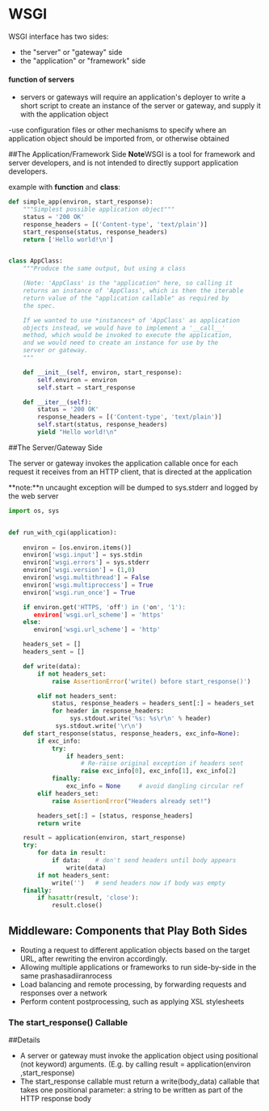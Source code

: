 WSGI 
=============
WSGI interface has two sides:
- the "server" or "gateway" side
- the "application" or "framework" side

#### function of servers
- servers or gateways will require an application's deployer to write a short
script to create an instance of the server or gateway, and supply it with the
application object

-use configuration files or other mechanisms to specify where an application
object should be imported from, or otherwise obtained


##The Application/Framework Side
**Note**WSGI is a tool for framework and server developers, and is not intended
to directly support application developers.

example with **function** and **class**:
```python
def simple_app(environ, start_response):
    """Simplest possible application object"""
    status = '200 OK'
    response_headers = [('Content-type', 'text/plain')]
    start_response(status, response_headers)
    return ['Hello world!\n']


class AppClass:
    """Produce the same output, but using a class

    (Note: 'AppClass' is the "application" here, so calling it
    returns an instance of 'AppClass', which is then the iterable
    return value of the "application callable" as required by
    the spec.

    If we wanted to use *instances* of 'AppClass' as application
    objects instead, we would have to implement a '__call__'
    method, which would be invoked to execute the application,
    and we would need to create an instance for use by the
    server or gateway.
    """

    def __init__(self, environ, start_response):
        self.environ = environ
        self.start = start_response

    def __iter__(self):
        status = '200 OK'
        response_headers = [('Content-type', 'text/plain')]
        self.start(status, response_headers)
        yield "Hello world!\n"
```
##The Server/Gateway Side

The server or gateway invokes the application callable once for each request
it receives from an HTTP client, that is directed at the application

**note:**n uncaught exception will be dumped to sys.stderr and logged by the
web server

```python
import os, sys


def run_with_cgi(application):
    
    environ = [os.environ.items()]
    environ['wsgi.input'] = sys.stdin
    environ['wsgi.errors'] = sys.stderr
    environ['wsgi.version'] = (1,0)
    environ['wsgi.multithread'] = False
    environ['wsgi.multiproccess'] = True
    environ['wsgi.run_once'] = True

    if environ.get('HTTPS, 'off') in ('on', '1'):
       environ['wsgi.url_scheme'] = 'https'
    else:
       environ['wsgi.url_scheme'] = 'http' 

    headers_set = []
    headers_sent = []

    def write(data):
        if not headers_set:
            raise AssertionError('write() before start_response()')

        elif not headers_sent:
            status, response_headers = headers_sent[:] = headers_set
            for header in response_headers:
                 sys.stdout.write('%s: %s\r\n' % header)
             sys.stdout.write('\r\n')
    def start_response(status, response_headers, exc_info=None):
        if exc_info:
            try:
                if headers_sent:
                    # Re-raise original exception if headers sent
                    raise exc_info[0], exc_info[1], exc_info[2]
            finally:
                exc_info = None     # avoid dangling circular ref
        elif headers_set:
            raise AssertionError("Headers already set!")

        headers_set[:] = [status, response_headers]
        return write

    result = application(environ, start_response)
    try:
        for data in result:
            if data:    # don't send headers until body appears
                write(data)
        if not headers_sent:
            write('')   # send headers now if body was empty
    finally:
        if hasattr(result, 'close'):
            result.close()
```
## Middleware: Components that Play Both Sides

- Routing a request to different application objects based on the target URL,
after rewriting the environ accordingly.
- Allowing multiple applications or frameworks to run side-by-side in the same
prashasadiiranrocess
- Load balancing and remote processing, by forwarding requests and responses
over a network
- Perform content postprocessing, such as applying XSL stylesheets

### The start_response() Callable


##Details
-  A server or gateway must invoke the application object using positional (not
keyword) arguments. (E.g. by calling result = application(environ
,start_response)
- The start_response callable must return a write(body_data) callable that
takes one positional parameter: a string to be written as part of the HTTP
response body


